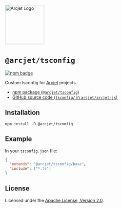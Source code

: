 <a href="https://arcjet.com" target="_arcjet-home">
  <picture>
    <source media="(prefers-color-scheme: dark)" srcset="https://arcjet.com/logo/arcjet-dark-lockup-voyage-horizontal.svg">
    <img src="https://arcjet.com/logo/arcjet-light-lockup-voyage-horizontal.svg" alt="Arcjet Logo" height="128" width="auto">
  </picture>
</a>

# `@arcjet/tsconfig`

<p>
  <a href="https://www.npmjs.com/package/@arcjet/tsconfig">
    <picture>
      <source media="(prefers-color-scheme: dark)" srcset="https://img.shields.io/npm/v/%40arcjet%2Ftsconfig?style=flat-square&label=%E2%9C%A6Aj&labelColor=000000&color=5C5866">
      <img alt="npm badge" src="https://img.shields.io/npm/v/%40arcjet%2Ftsconfig?style=flat-square&label=%E2%9C%A6Aj&labelColor=ECE6F0&color=ECE6F0">
    </picture>
  </a>
</p>

Custom tsconfig for [Arcjet][arcjet] projects.

- [npm package (`@arcjet/tsconfig`)](https://www.npmjs.com/package/@arcjet/tsconfig)
- [GitHub source code (`tsconfig/` in `arcjet/arcjet-js`)](https://github.com/arcjet/arcjet-js/tree/main/tsconfig)

## Installation

```shell
npm install -D @arcjet/tsconfig
```

## Example

In your `tsconfig.json` file:

```json
{
  "extends": "@arcjet/tsconfig/base",
  "include": ["*.ts"]
}
```

## License

Licensed under the [Apache License, Version 2.0][apache-license].

[arcjet]: https://arcjet.com
[apache-license]: http://www.apache.org/licenses/LICENSE-2.0
